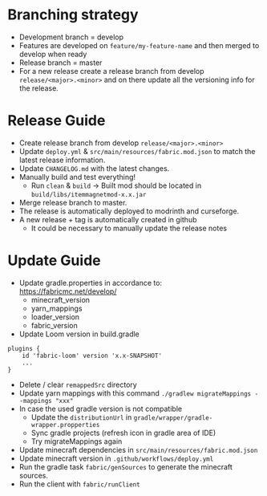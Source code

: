 # Branching strategy
* Development branch = develop
* Features are developed on `feature/my-feature-name` and then merged to develop when ready
* Release branch = master
* For a new release create a release branch from develop `release/<major>.<minor>` and on there update all the versioning info for 
the release.

# Release Guide
* Create release branch from develop `release/<major>.<minor>`
* Update `deploy.yml` & `src/main/resources/fabric.mod.json` to match the latest release information.
* Update `CHANGELOG.md` with the latest changes.
* Manually build and test everything!
  * Run `clean` & `build` -> Built mod should be located in `build/libs/itemmagnetmod-x.x.jar`
* Merge release branch to master.
* The release is automatically deployed to modrinth and curseforge. 
* A new release + tag is automatically created in github
  * It could be necessary to manually update the release notes

# Update Guide
* Update gradle.properties in accordance to: https://fabricmc.net/develop/
    * minecraft_version
    * yarn_mappings
    * loader_version
    * fabric_version
* Update Loom version in build.gradle
```
plugins {
    id 'fabric-loom' version 'x.x-SNAPSHOT'
    ...
}
```
* Delete / clear `remappedSrc` directory
* Update yarn mappings with this command
  `./gradlew migrateMappings --mappings "xxx"`
* In case the used gradle version is not compatible
  * Update the `distributionUrl` in `gradle/wrapper/gradle-wrapper.propperties` 
  * Sync gradle projects (refresh icon in gradle area of IDE)
  * Try migrateMappings again
* Update minecraft dependencies in `src/main/resources/fabric.mod.json`
* Update minecraft version in `.github/workflows/deploy.yml`
* Run the gradle task `fabric/genSources` to generate the minecraft sources.
* Run the client with `fabric/runClient`